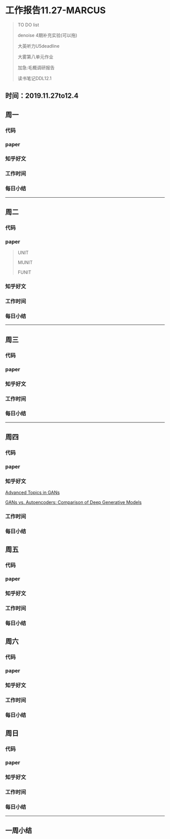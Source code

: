 # 工作报告11.27-MARCUS

> TO DO list
>
> denoise 4期补充实验(可以拖)
>
> 大英听力U5deadline
>
> 大雾第八单元作业
>
> 加急:毛概调研报告
>
> 读书笔记DDL12.1

## 时间：2019.11.27to12.4

## 周一

### 代码



### paper



### 知乎好文



### 工作时间



### 每日小结

---

## 周二

### 代码



### paper

>UNIT
>
>MUNIT
>
>FUNIT

### 知乎好文



### 工作时间



### 每日小结

---

## 周三

### 代码



### paper



### 知乎好文



### 工作时间



### 每日小结

---

## 周四

### 代码



### paper



### 知乎好文

[Advanced Topics in GANs](https://towardsdatascience.com/comprehensive-introduction-to-turing-learning-and-gans-part-2-fd8e4a70775)

[GANs vs. Autoencoders: Comparison of Deep Generative Models](https://towardsdatascience.com/gans-vs-autoencoders-comparison-of-deep-generative-models-985cf15936ea)



### 工作时间



### 每日小结

## 周五

### 代码



### paper



### 知乎好文



### 工作时间



### 每日小结

## 周六

### 代码



### paper



### 知乎好文



### 工作时间



### 每日小结

## 周日

### 代码



### paper



### 知乎好文



### 工作时间



### 每日小结



---

## 一周小结
